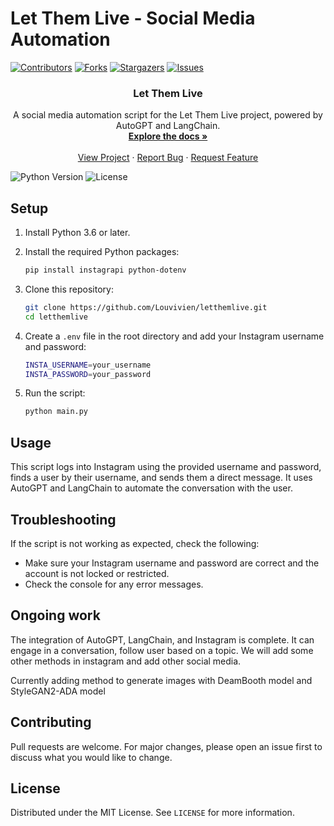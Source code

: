 # Let Them Live - Social Media Automation

[![Contributors][contributors-shield]][contributors-url]
[![Forks][forks-shield]][forks-url]
[![Stargazers][stars-shield]][stars-url]
[![Issues][issues-shield]][issues-url]

<p align="center">
  <h3 align="center">Let Them Live</h3>

  <p align="center">
    A social media automation script for the Let Them Live project, powered by AutoGPT and LangChain.
    <br />
    <a href="https://github.com/Louvivien/letthemlive"><strong>Explore the docs »</strong></a>
    <br />
    <br />
    <a href="https://lablab.ai/event/ai-agents-hackathon/let-them-live">View Project</a>
    ·
    <a href="https://github.com/Louvivien/letthemlive/issues">Report Bug</a>
    ·
    <a href="https://github.com/Louvivien/letthemlive/issues">Request Feature</a>
  </p>
</p>

![Python Version][python-image]
![License][license-image]

## Setup

1. Install Python 3.6 or later.

2. Install the required Python packages:

    ```bash
    pip install instagrapi python-dotenv
    ```

3. Clone this repository:

    ```bash
    git clone https://github.com/Louvivien/letthemlive.git
    cd letthemlive
    ```

4. Create a `.env` file in the root directory and add your Instagram username and password:

    ```bash
    INSTA_USERNAME=your_username
    INSTA_PASSWORD=your_password
    ```

5. Run the script:

    ```bash
    python main.py
    ```

## Usage

This script logs into Instagram using the provided username and password, finds a user by their username, and sends them a direct message. It uses AutoGPT and LangChain to automate the conversation with the user.

## Troubleshooting

If the script is not working as expected, check the following:

- Make sure your Instagram username and password are correct and the account is not locked or restricted.
- Check the console for any error messages.

## Ongoing work

The integration of AutoGPT, LangChain, and Instagram is complete. It can engage in a conversation, follow user based on a topic. 
We will add some other methods in instagram and add other social media. 

Currently adding method to generate images with DeamBooth model and StyleGAN2-ADA model

## Contributing

Pull requests are welcome. For major changes, please open an issue first to discuss what you would like to change.

## License

Distributed under the MIT License. See `LICENSE` for more information.

[python-image]: https://img.shields.io/badge/python-v3.6+-blue.svg
[license-image]: https://img.shields.io/badge/license-MIT-blue.svg

[contributors-shield]: https://img.shields.io/github/contributors/Louvivien/letthemlive.svg?style=for-the-badge
[contributors-url]: https://github.com/Louvivien/letthemlive/graphs/contributors
[forks-shield]: https://img.shields.io/github/forks/Louvivien/letthemlive.svg?style=for-the-badge
[forks-url]: https://github.com/Louvivien/letthemlive/network/members
[stars-shield]: https://img.shields.io/github/stars/Louvivien/letthemlive.svg?style=for-the-badge
[stars-url]: https://github.com/Louvivien/letthemlive/stargazers
[issues-shield]: https://img.shields.io/github/issues/Louvivien/letthemlive.svg?style=for-the-badge
[issues-url]: https://github.com/Louvivien/letthemlive/issues
[license-shield]: https://img.shields.io/github/license/Louvivien/letthemlive.svg?style=for-the-badge
[license-url]: https://github.com/Louvivien/letthemlive/blob/master/LICENSE.txt
[linkedin-shield]: https://img.shields.io/badge/-LinkedIn-black.svg?style=for-the-badge&logo=linkedin&colorB=555
